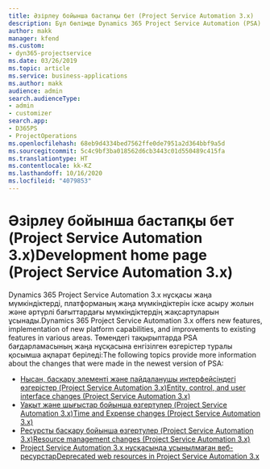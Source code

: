 ```yaml
---
title: Әзірлеу бойынша бастапқы бет (Project Service Automation 3.x)
description: Бұл бөлімде Dynamics 365 Project Service Automation (PSA) 3.x нұсқасы бойынша әзірлеу туралы ақпарат беретін тақырыптарға сілтемелер бар.
author: makk
manager: kfend
ms.custom:
- dyn365-projectservice
ms.date: 03/26/2019
ms.topic: article
ms.service: business-applications
ms.author: makk
audience: admin
search.audienceType:
- admin
- customizer
search.app:
- D365PS
- ProjectOperations
ms.openlocfilehash: 68eb9d4334bed7562ffe0de7951a2d364bbf9a5d
ms.sourcegitcommit: 5c4c9bf3ba018562d6cb3443c01d550489c415fa
ms.translationtype: HT
ms.contentlocale: kk-KZ
ms.lasthandoff: 10/16/2020
ms.locfileid: "4079853"
---
```

# <a name="development-home-page-project-service-automation-3x"></a><span data-ttu-id="b83ba-103">Әзірлеу бойынша бастапқы бет (Project Service Automation 3.x)</span><span class="sxs-lookup"><span data-stu-id="b83ba-103">Development home page (Project Service Automation 3.x)</span></span>

<span data-ttu-id="b83ba-104">Dynamics 365 Project Service Automation 3.x нұсқасы жаңа мүмкіндіктерді, платформаның жаңа мүмкіндіктерін іске асыру жолын және әртүрлі бағыттардағы мүмкіндіктердің жақсартуларын ұсынады.</span><span class="sxs-lookup"><span data-stu-id="b83ba-104">Dynamics 365 Project Service Automation 3.x offers new features, implementation of new platform capabilities, and improvements to existing features in various areas.</span></span> <span data-ttu-id="b83ba-105">Төмендегі тақырыптарда PSA бағдарламасының жаңа нұсқасына енгізілген өзгерістер туралы қосымша ақпарат беріледі:</span><span class="sxs-lookup"><span data-stu-id="b83ba-105">The following topics provide more information about the changes that were made in the newest version of PSA:</span></span>

- [<span data-ttu-id="b83ba-106">Нысан, басқару элементі және пайдаланушы интерфейсіндегі өзгерістер (Project Service Automation 3.x)</span><span class="sxs-lookup"><span data-stu-id="b83ba-106">Entity, control, and user interface changes (Project Service Automation 3.x)</span></span>](../developer-guides/entity-changes-v3.x.md)
- [<span data-ttu-id="b83ba-107">Уақыт және шығыстар бойынша өзгертулер (Project Service Automation 3.x)</span><span class="sxs-lookup"><span data-stu-id="b83ba-107">Time and Expense changes (Project Service Automation 3.x)</span></span>](../developer-guides/time-expense-changes-v3.x.md)
- [<span data-ttu-id="b83ba-108">Ресурсты басқару бойынша өзгертулер (Project Service Automation 3.x)</span><span class="sxs-lookup"><span data-stu-id="b83ba-108">Resource management changes (Project Service Automation 3.x)</span></span>](../developer-guides/resource-management-changes-v3.x.md)
- [<span data-ttu-id="b83ba-109">Project Service Automation 3.x нұсқасында ұсынылмаған веб-ресурстар</span><span class="sxs-lookup"><span data-stu-id="b83ba-109">Deprecated web resources in Project Service Automation 3.x</span></span>](../developer-guides/web-resources-deprecated-v3.x.md)
